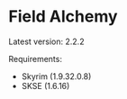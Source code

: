 Field Alchemy
=============
Latest version: 2.2.2

Requirements:
- Skyrim (1.9.32.0.8)
- SKSE (1.6.16)
